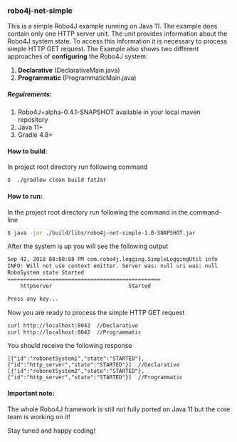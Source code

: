 ### robo4j-net-simple
This is a simple Robo4J example running on Java 11. The example
does contain only one HTTP server unit. The unit provides information
about the Robo4J system state. To access this information
it is necessary to process simple HTTP GET request. The Example also shows 
two different approaches of **configuring** the Robo4J system: 
1. **Declarative**   (DeclarativeMain.java)
2. **Programmatic**  (ProgrammaticMain.java)

##### Reguirements:
1. Robo4J+alpha-0.4.1-SNAPSHOT available in your local maven repository
2. Java 11+ 
3. Gradle 4.8+

#### How to build:
In project root directory run following command
```bash
$  ./gradlew clean build fatJar
```

#### How to run:
In the project root directory run following the command in the 
command-line
```bash
$ java -jar ./build/libs/robo4j-net-simple-1.0-SNAPSHOT.jar 
```

After the system is up you will see the following output
```bash
Sep 42, 2018 88:88:88 PM com.robo4j.logging.SimpleLoggingUtil info
INFO: Will not use context emitter. Server was: null uri was: null
RoboSystem state Started
================================================
    httpServer                        Started

Press any key...

```

Now you are ready to process the simple HTTP GET request
```bash
curl http://localhost:8042  //Declarative
curl http://localhost:8042  //Programmatic

```

You should receive the following response
```
[{"id":"robonetSystem1","state":"STARTED"},{"id":"http_server","state":"STARTED"}]  //Declarative
[{"id":"robonetSystem2","state":"STARTED"},{"id":"http_server","state":"STARTED"}]  //Programmatic
```

#### Important note:
The whole Robo4J framework is still not fully ported on Java 11 but 
the core team is working on it! 

Stay tuned and happy coding!